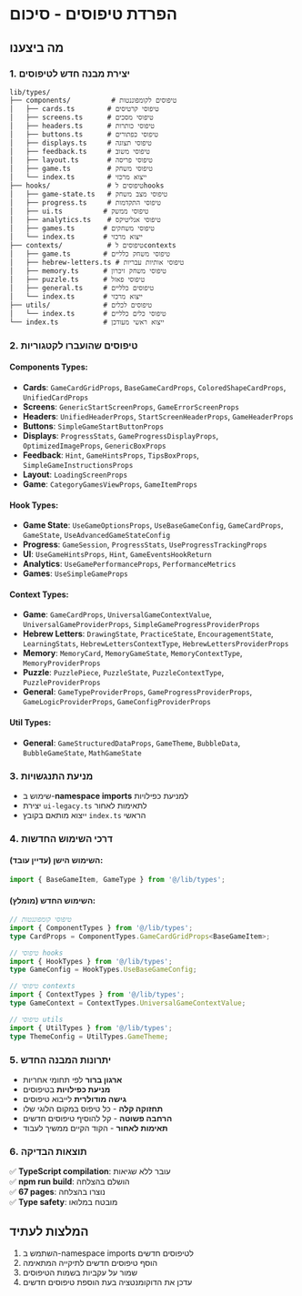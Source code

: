 # הפרדת טיפוסים - סיכום

## מה ביצענו

### 1. **יצירת מבנה חדש לטיפוסים**
```
lib/types/
├── components/          # טיפוסים לקומפוננטות
│   ├── cards.ts        # טיפוסי קרטיסים
│   ├── screens.ts      # טיפוסי מסכים
│   ├── headers.ts      # טיפוסי כותרות
│   ├── buttons.ts      # טיפוסי כפתורים
│   ├── displays.ts     # טיפוסי תצוגה
│   ├── feedback.ts     # טיפוסי משוב
│   ├── layout.ts       # טיפוסי פריסה
│   ├── game.ts         # טיפוסי משחק
│   └── index.ts        # ייצוא מרכזי
├── hooks/              # טיפוסים לhooks
│   ├── game-state.ts   # טיפוסי מצב משחק
│   ├── progress.ts     # טיפוסי התקדמות
│   ├── ui.ts          # טיפוסי ממשק
│   ├── analytics.ts    # טיפוסי אנליטיקס
│   ├── games.ts       # טיפוסי משחקים
│   └── index.ts       # ייצוא מרכזי
├── contexts/           # טיפוסים לcontexts
│   ├── game.ts        # טיפוסי משחק כלליים
│   ├── hebrew-letters.ts # טיפוסי אותיות עבריות
│   ├── memory.ts      # טיפוסי משחק זיכרון
│   ├── puzzle.ts      # טיפוסי פאזל
│   ├── general.ts     # טיפוסים כלליים
│   └── index.ts       # ייצוא מרכזי
├── utils/             # טיפוסים לכלים
│   └── index.ts       # טיפוסי כלים כלליים
└── index.ts           # ייצוא ראשי מעודכן
```

### 2. **טיפוסים שהועברו לקטגוריות**

#### Components Types:
- **Cards**: `GameCardGridProps`, `BaseGameCardProps`, `ColoredShapeCardProps`, `UnifiedCardProps`
- **Screens**: `GenericStartScreenProps`, `GameErrorScreenProps`
- **Headers**: `UnifiedHeaderProps`, `StartScreenHeaderProps`, `GameHeaderProps`
- **Buttons**: `SimpleGameStartButtonProps`
- **Displays**: `ProgressStats`, `GameProgressDisplayProps`, `OptimizedImageProps`, `GenericBoxProps`
- **Feedback**: `Hint`, `GameHintsProps`, `TipsBoxProps`, `SimpleGameInstructionsProps`
- **Layout**: `LoadingScreenProps`
- **Game**: `CategoryGamesViewProps`, `GameItemProps`

#### Hook Types:
- **Game State**: `UseGameOptionsProps`, `UseBaseGameConfig`, `GameCardProps`, `GameState`, `UseAdvancedGameStateConfig`
- **Progress**: `GameSession`, `ProgressStats`, `UseProgressTrackingProps`
- **UI**: `UseGameHintsProps`, `Hint`, `GameEventsHookReturn`
- **Analytics**: `UseGamePerformanceProps`, `PerformanceMetrics`
- **Games**: `UseSimpleGameProps`

#### Context Types:
- **Game**: `GameCardProps`, `UniversalGameContextValue`, `UniversalGameProviderProps`, `SimpleGameProgressProviderProps`
- **Hebrew Letters**: `DrawingState`, `PracticeState`, `EncouragementState`, `LearningStats`, `HebrewLettersContextType`, `HebrewLettersProviderProps`
- **Memory**: `MemoryCard`, `MemoryGameState`, `MemoryContextType`, `MemoryProviderProps`
- **Puzzle**: `PuzzlePiece`, `PuzzleState`, `PuzzleContextType`, `PuzzleProviderProps`
- **General**: `GameTypeProviderProps`, `GameProgressProviderProps`, `GameLogicProviderProps`, `GameConfigProviderProps`

#### Util Types:
- **General**: `GameStructuredDataProps`, `GameTheme`, `BubbleData`, `BubbleGameState`, `MathGameState`

### 3. **מניעת התנגשויות**
- שימוש ב-**namespace imports** למניעת כפילויות
- יצירת `ui-legacy.ts` לתאימות לאחור
- ייצוא מותאם בקובץ `index.ts` הראשי

### 4. **דרכי השימוש החדשות**

#### השימוש הישן (עדיין עובד):
```typescript
import { BaseGameItem, GameType } from '@/lib/types';
```

#### השימוש החדש (מומלץ):
```typescript
// טיפוסי קומפוננטות
import { ComponentTypes } from '@/lib/types';
type CardProps = ComponentTypes.GameCardGridProps<BaseGameItem>;

// טיפוסי hooks
import { HookTypes } from '@/lib/types';
type GameConfig = HookTypes.UseBaseGameConfig;

// טיפוסי contexts
import { ContextTypes } from '@/lib/types';
type GameContext = ContextTypes.UniversalGameContextValue;

// טיפוסי utils
import { UtilTypes } from '@/lib/types';
type ThemeConfig = UtilTypes.GameTheme;
```

### 5. **יתרונות המבנה החדש**
- **ארגון ברור** לפי תחומי אחריות
- **מניעת כפילויות** בטיפוסים
- **גישה מודולרית** לייבוא טיפוסים
- **תחזוקה קלה** - כל טיפוס במקום הלוגי שלו
- **הרחבה פשוטה** - קל להוסיף טיפוסים חדשים
- **תאימות לאחור** - הקוד הקיים ממשיך לעבוד

### 6. **תוצאות הבדיקה**
✅ **TypeScript compilation**: עובר ללא שגיאות  
✅ **npm run build**: הושלם בהצלחה  
✅ **67 pages**: נוצרו בהצלחה  
✅ **Type safety**: מובטח במלואו

## המלצות לעתיד
1. השתמש ב-namespace imports לטיפוסים חדשים
2. הוסף טיפוסים חדשים לתיקייה המתאימה
3. שמור על עקביות בשמות הטיפוסים
4. עדכן את הדוקומנטציה בעת הוספת טיפוסים חדשים
